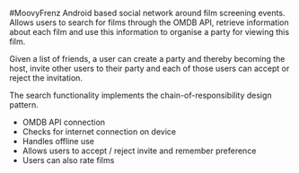 #MoovyFrenz
Android based social network around film screening events. Allows users to search for films through the OMDB API, retrieve information about each film and use this information to organise a party for viewing this film. 

Given a list of friends, a user can create a party and thereby becoming the host, invite other users to their party and each of those users can accept or reject the invitation. 

The search functionality implements the chain-of-responsibility design pattern. 

* OMDB API connection
* Checks for internet connection on device
* Handles offline use
* Allows users to accept / reject invite and remember preference
* Users can also rate films 
